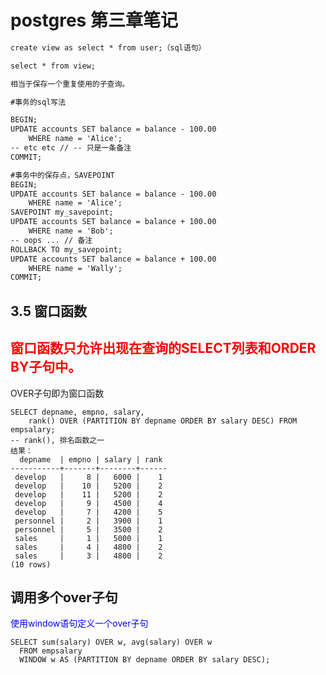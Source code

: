 # postgres 第三章笔记

```3.2 视图view
create view as select * from user;（sql语句）

select * from view;

相当于保存一个重复使用的子查询。
```

```3.4 事务
#事务的sql写法

BEGIN;
UPDATE accounts SET balance = balance - 100.00
    WHERE name = 'Alice';
-- etc etc // -- 只是一条备注
COMMIT;

#事务中的保存点，SAVEPOINT
BEGIN;
UPDATE accounts SET balance = balance - 100.00
    WHERE name = 'Alice';
SAVEPOINT my_savepoint;
UPDATE accounts SET balance = balance + 100.00
    WHERE name = 'Bob';
-- oops ... // 备注
ROLLBACK TO my_savepoint;
UPDATE accounts SET balance = balance + 100.00
    WHERE name = 'Wally';
COMMIT;
```

## 3.5 窗口函数
## <label style="color:red">窗口函数只允许出现在查询的SELECT列表和ORDER BY子句中。</label>
OVER子句即为窗口函数
```例子
SELECT depname, empno, salary,
    rank() OVER (PARTITION BY depname ORDER BY salary DESC) FROM empsalary;
-- rank(), 排名函数之一
结果：
  depname  | empno | salary | rank
-----------+-------+--------+------
 develop   |     8 |   6000 |    1
 develop   |    10 |   5200 |    2
 develop   |    11 |   5200 |    2
 develop   |     9 |   4500 |    4
 develop   |     7 |   4200 |    5
 personnel |     2 |   3900 |    1
 personnel |     5 |   3500 |    2
 sales     |     1 |   5000 |    1
 sales     |     4 |   4800 |    2
 sales     |     3 |   4800 |    2
(10 rows)
```

## 调用多个over子句

<label style="color: blue">使用window语句定义一个over子句</label>

``` 例子
SELECT sum(salary) OVER w, avg(salary) OVER w
  FROM empsalary
  WINDOW w AS (PARTITION BY depname ORDER BY salary DESC);
```
